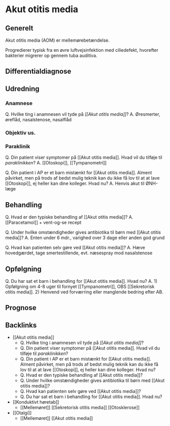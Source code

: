 # Akut otitis media
## Generelt
Akut otitis media (AOM) er mellemørebetændelse.

Progredierer typisk fra en øvre luftvejsinfektion med ciliedefekt, hvorefter bakterier migrerer op gennem tuba auditiva.

## Differentialdiagnose


## Udredning
### Anamnese
Q. Hvilke ting i anamnesen vil tyde på *[[Akut otitis media]]*? 
A. Øresmerter, øreflåd, nasalstenose, nasalflåd

### Objektiv us.

### Paraklinik
Q. Din patient viser symptomer på [[Akut otitis media]]. Hvad vil du tilføje til *paraklinikken*? 
A. [[Otoskopi]], [[Tympanometri]]

Q. Din patient i AP er et barn mistænkt for [[Akut otitis media]]. Alment påvirket, men på trods af bedst mulig teknik kan du ikke få lov til at at lave [[Otoskopi]], ej heller kan dine kolleger. Hvad nu?
A. Henvis akut til ØNH-læge

## Behandling
Q. Hvad er den typiske behandling af [[Akut otitis media]]?
A. [[Paracetamol]] + vent-og-se recept

Q. Under hvilke omstændigheder gives antibiotika til børn med [[Akut otitis media]]?
A. Enten under 6 mdr., varighed over 3  dage eller anden god grund

Q. Hvad kan patienten selv gøre ved [[Akut otitis media]]?
A. Hæve hovedgærdet, tage smertestillende, evt. næsespray mod nasalstenose

## Opfølgning
Q. Du har sat et barn i behandling for [[Akut otitis media]]. Hvad nu?
A. 1) Opfølgning om 4-8 uger til fornyet [[Tympanometri]], OBS [[Sekretorisk otitis media]]. 2) Henvend ved forværring eller manglende bedring efter AB.

## Prognose



## Backlinks
* [[Akut otitis media]]
	* Q. Hvilke ting i anamnesen vil tyde på *[[Akut otitis media]]*? 
	* Q. Din patient viser symptomer på [[Akut otitis media]]. Hvad vil du tilføje til *paraklinikken*? 
	* Q. Din patient i AP er et barn mistænkt for [[Akut otitis media]]. Alment påvirket, men på trods af bedst mulig teknik kan du ikke få lov til at at lave [[Otoskopi]], ej heller kan dine kolleger. Hvad nu?
	* Q. Hvad er den typiske behandling af [[Akut otitis media]]?
	* Q. Under hvilke omstændigheder gives antibiotika til børn med [[Akut otitis media]]?
	* Q. Hvad kan patienten selv gøre ved [[Akut otitis media]]?
	* Q. Du har sat et barn i behandling for [[Akut otitis media]]. Hvad nu?
* [[Konduktivt høretab]]
	* [[Mellemøret]]
	[[Sekretorisk otitis media]]
	[[Otosklerose]]
* [[Otalgi]]
	* [[Mellemøret]]
	[[Akut otitis media]]

<!-- #anki/deck/Medicine #anki/tag/med/Otolarynghology -->

<!-- {BearID:9DBBD9D5-EA43-4D25-A6FC-4199561960B9-6575-0000042D0DA6239D} -->
